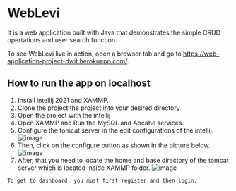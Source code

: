 # WebLevi
  It is a web application built with Java that demonstrates the simple CRUD opertations and user search function. 
  

  To see WebLevi live in action, open a browser tab and go to  https://web-application-project-dwit.herokuapp.com/. 
  


## How to run the app on localhost
   
   1. Install intellij 2021 and XAMMP.  
   2. Clone the project the project into your desired directory
   3. Open the project with the intellij 
   4. Open XAMMP and Run the MySQL and Apcahe services.
   5. Configure the tomcat server in the edit configurations of the intellij.
   ![image](https://user-images.githubusercontent.com/41668152/161539448-3fb71b67-0bba-4a7f-b0f3-7a56fff816a7.png)
   6. Then, click on the configure button as shown in the picture below.
   ![image](https://user-images.githubusercontent.com/41668152/161539767-d2cb65a4-eaee-4a0c-8231-e4fd83824a9c.png)
   7. After, that you need to locate the home and base directory of the tomcat server which is located inside XAMMP folder.
   ![image](https://user-images.githubusercontent.com/41668152/161540124-6d5846ab-043c-451e-ab8c-9ecc3aae25ee.png)


   
    To get to dashboard, you must first register and then login.
  
